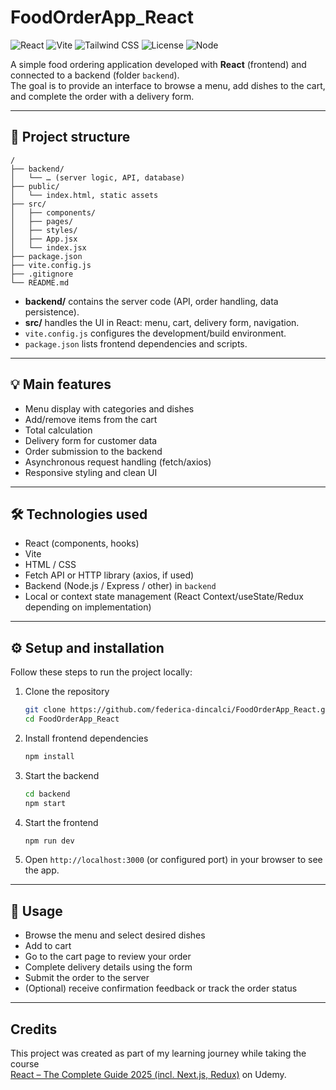 # FoodOrderApp_React

![React](https://img.shields.io/badge/React-18.2.0-61dafb?logo=react&logoColor=white) ![Vite](https://img.shields.io/badge/Vite-4.0+-646cff?logo=vite&logoColor=white) ![Tailwind CSS](https://img.shields.io/badge/Tailwind_CSS-3.3.0-38b2ac?logo=tailwindcss&logoColor=white) ![License](https://img.shields.io/badge/License-MIT-blue) ![Node](https://img.shields.io/badge/Node.js-16+-339933?logo=node.js&logoColor=white)

A simple food ordering application developed with **React** (frontend) and connected to a backend (folder `backend`).  
The goal is to provide an interface to browse a menu, add dishes to the cart, and complete the order with a delivery form.

---

## 📂 Project structure

```
/
├── backend/  
│   └── … (server logic, API, database)  
├── public/  
│   └── index.html, static assets  
├── src/  
│   ├── components/  
│   ├── pages/  
│   ├── styles/  
│   ├── App.jsx  
│   └── index.jsx  
├── package.json  
├── vite.config.js  
├── .gitignore  
└── README.md
```

- **backend/** contains the server code (API, order handling, data persistence).  
- **src/** handles the UI in React: menu, cart, delivery form, navigation.  
- `vite.config.js` configures the development/build environment.  
- `package.json` lists frontend dependencies and scripts.

---

## 💡 Main features

- Menu display with categories and dishes  
- Add/remove items from the cart  
- Total calculation  
- Delivery form for customer data  
- Order submission to the backend  
- Asynchronous request handling (fetch/axios)  
- Responsive styling and clean UI  

---

## 🛠️ Technologies used

- React (components, hooks)  
- Vite  
- HTML / CSS  
- Fetch API or HTTP library (axios, if used)  
- Backend (Node.js / Express / other) in `backend`  
- Local or context state management (React Context/useState/Redux depending on implementation)  

---

## ⚙️ Setup and installation

Follow these steps to run the project locally:

1. Clone the repository  
   ```bash
   git clone https://github.com/federica-dincalci/FoodOrderApp_React.git
   cd FoodOrderApp_React
   ```

2. Install frontend dependencies  
   ```bash
   npm install
   ```

3. Start the backend  
   ```bash
   cd backend
   npm start 
   ```

4. Start the frontend  
   ```bash
   npm run dev
   ```

5. Open `http://localhost:3000` (or configured port) in your browser to see the app.

---

## 🚀 Usage

- Browse the menu and select desired dishes  
- Add to cart  
- Go to the cart page to review your order  
- Complete delivery details using the form  
- Submit the order to the server  
- (Optional) receive confirmation feedback or track the order status  

---

## Credits

This project was created as part of my learning journey while taking the course  
[React – The Complete Guide 2025 (incl. Next.js, Redux)](https://www.udemy.com/course/react-the-complete-guide-incl-redux/?couponCode=25BBPMXINACTIVE) on Udemy.
